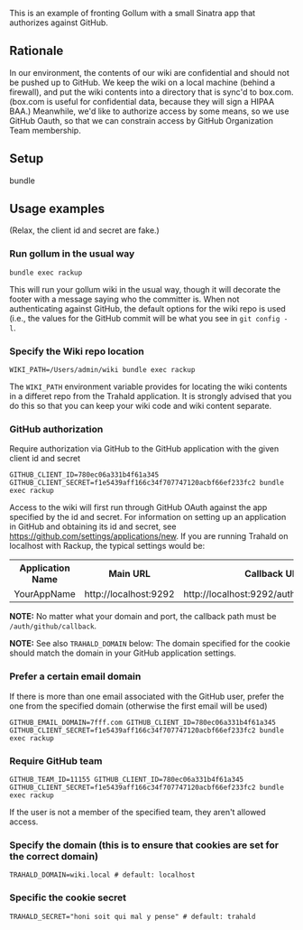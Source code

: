 This is an example of fronting Gollum with a small Sinatra app that authorizes against GitHub.

## Rationale

In our environment, the contents of our wiki are confidential and should not be pushed up to GitHub. We keep the wiki on
a local machine (behind a firewall), and put the wiki contents into a directory that is sync'd to box.com. (box.com is useful for confidential
data, because they will sign a HIPAA BAA.) Meanwhile, we'd like to authorize access by some means, so we use GitHub Oauth,
so that we can constrain access by GitHub Organization Team membership.

## Setup

bundle

## Usage examples

(Relax, the client id and secret are fake.)

### Run gollum in the usual way

    bundle exec rackup

This will run your gollum wiki in the usual way, though it will decorate the footer with a message saying who
the committer is. When not authenticating against GitHub, the default options for the wiki repo is used (i.e.,
the values for the GitHub commit will be what you see in `git config -l`.

### Specify the Wiki repo location

    WIKI_PATH=/Users/admin/wiki bundle exec rackup

The `WIKI_PATH` environment variable provides for locating the wiki contents in a differet repo from the
Trahald application. It is strongly advised that you do this so that you can keep your wiki code and wiki
content separate.

### GitHub authorization

Require authorization via GitHub to the GitHub application with the given client id and secret

    GITHUB_CLIENT_ID=780ec06a331b4f61a345 GITHUB_CLIENT_SECRET=f1e5439aff166c34f707747120acbf66ef233fc2 bundle exec rackup

Access to the wiki will first run through GitHub OAuth against the app specified by the id and secret. For information
on setting up an application in GitHub and obtaining its id and secret, see <https://github.com/settings/applications/new>.
If you are running Trahald on localhost with Rackup, the typical settings would be:

<table>
  <tr>
    <th>Application Name</th><th>Main URL</th><th>Callback URL</th>
  </tr>
  <tr>
    <td>YourAppName</td><td>http://localhost:9292</td><td>http://localhost:9292/auth/github/callback</td>
  </tr>
</table>

**NOTE:** No matter what your domain and port, the callback path must be `/auth/github/callback`.

**NOTE:** See also `TRAHALD_DOMAIN` below: The domain specified for the cookie should match the domain in your GitHub
application settings.

### Prefer a certain email domain

If there is more than one email associated with the GitHub user, prefer the one from the specified domain (otherwise the first email will be used)

    GITHUB_EMAIL_DOMAIN=7fff.com GITHUB_CLIENT_ID=780ec06a331b4f61a345 GITHUB_CLIENT_SECRET=f1e5439aff166c34f707747120acbf66ef233fc2 bundle exec rackup

### Require GitHub team

    GITHUB_TEAM_ID=11155 GITHUB_CLIENT_ID=780ec06a331b4f61a345 GITHUB_CLIENT_SECRET=f1e5439aff166c34f707747120acbf66ef233fc2 bundle exec rackup

If the user is not a member of the specified team, they aren't allowed access.

### Specify the domain (this is to ensure that cookies are set for the correct domain)

    TRAHALD_DOMAIN=wiki.local # default: localhost

### Specific the cookie secret

    TRAHALD_SECRET="honi soit qui mal y pense" # default: trahald


